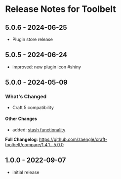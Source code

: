 # Release Notes for Toolbelt

## 5.0.6 - 2024-06-25

- Plugin store release

## 5.0.5 - 2024-06-24

- improved: new plugin icon #shiny

## 5.0.0 - 2024-05-09

### What's Changed

- Craft 5 compatibility

#### Other Changes

* added: [stash functionality](https://craft-toolbelt.zaengle.com/09-stash.html)

**Full Changelog**: https://github.com/zaengle/craft-toolbelt/compare/1.4.1...5.0.0

## 1.0.0 - 2022-09-07

- initial release
